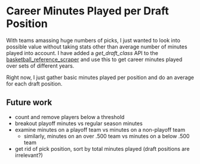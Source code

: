 # Career Minutes Played per Draft Position

With teams amassing huge numbers of picks, I just wanted to look into possible value without taking stats other than average number of minutes played into account. I have added a _get_draft_class_ API to the [basketball_reference_scraper](https://github.com/vishaalagartha/basketball_reference_scraper) and use this to get career minutes played over sets of different years.

Right now, I just gather basic minutes played per position and do an average for each draft position.

## Future work

- count and remove players below a threshold
- breakout playoff minutes vs regular season minutes
- examine minutes on a playoff team vs minutes on a non-playoff team
  - similarly, minutes on an over .500 team vs minutes on a below .500 team
- get rid of pick position, sort by total minutes played (draft positions are irrelevant?)
